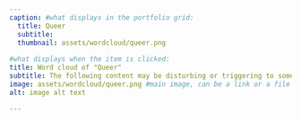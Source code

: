 ```yaml
---
caption: #what displays in the portfolio grid:
  title: Queer
  subtitle: 
  thumbnail: assets/wordcloud/queer.png
  
#what displays when the item is clicked:
title: Word cloud of "Queer"
subtitle: The following content may be disturbing or triggering to some viewers. It includes themes of violence, abuse, and trauma. If you feel that this content may be disturbing to you, please exercise caution before continuing.
image: assets/wordcloud/queer.png #main image, can be a link or a file in assets/img/portfolio
alt: image alt text

---
```


